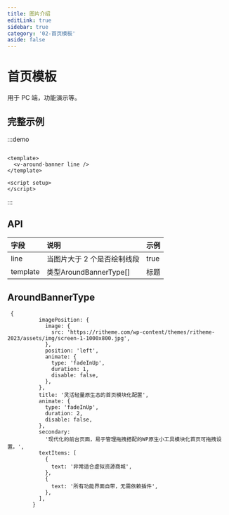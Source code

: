 ```yaml
---
title: 图片介绍
editLink: true
sidebar: true
category: '02-首页模板'
aside: false
---
```


# 首页模板

用于 PC 端，功能演示等。

## 完整示例

:::demo

```vue

<template>
  <v-around-banner line />
</template>

<script setup>
</script>
```

:::

## API

| 字段       | 说明                   | 示例   |
|:---------|:---------------------|:-----|
| line     | 当图片大于 2 个是否绘制线段      | true |
| template | 类型AroundBannerType[] | 标题   |

## AroundBannerType

```
 {
          imagePosition: {
            image: {
              src: 'https://ritheme.com/wp-content/themes/ritheme-2023/assets/img/screen-1-1000x800.jpg',
            },
            position: 'left',
            animate: {
              type: 'fadeInUp',
              duration: 1,
              disable: false,
            },
          },
          title: '灵活轻量原生态的首页模块化配置',
          animate: {
            type: 'fadeInUp',
            duration: 2,
            disable: false,
          },
          secondary:
            '现代化的前台页面，易于管理拖拽搭配的WP原生小工具模块化首页可拖拽设置。',
          textItems: [
            {
              text: '非常适合虚拟资源商城',
            },
            {
              text: '所有功能界面自带，无需依赖插件',
            },
          ],
        }
```
